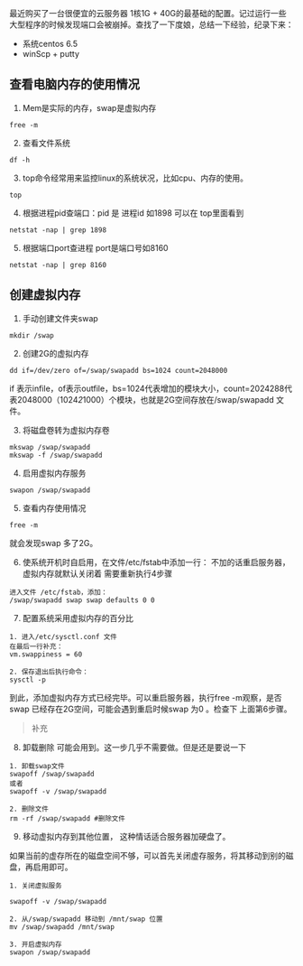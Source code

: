 最近购买了一台很便宜的云服务器 1核1G + 40G的最基础的配置。记过运行一些大型程序的时候发现端口会被崩掉。查找了一下度娘，总结一下经验，纪录下来：
* 系统centos 6.5
* winScp + putty
## 查看电脑内存的使用情况

1. Mem是实际的内存，swap是虚拟内存
```
free -m
```
2. 查看文件系统
```
df -h
```
3. top命令经常用来监控linux的系统状况，比如cpu、内存的使用。
```
top
```
4. 根据进程pid查端口：pid 是 进程id 如1898 可以在 top里面看到
```
netstat -nap | grep 1898
```
5. 根据端口port查进程 port是端口号如8160
```
netstat -nap | grep 8160
```

## 创建虚拟内存

1. 手动创建文件夹swap
```
mkdir /swap
```

2. 创建2G的虚拟内存
```
dd if=/dev/zero of=/swap/swapadd bs=1024 count=2048000 
```
if 表示infile，of表示outfile，bs=1024代表增加的模块大小，count=2024288代表2048000（1024*2*1000）个模块，也就是2G空间存放在/swap/swapadd 文件。

3. 将磁盘卷转为虚拟内存卷
```
mkswap /swap/swapadd
mkswap -f /swap/swapadd
```
4. 启用虚拟内存服务
```
swapon /swap/swapadd
```
5. 查看内存使用情况
```
free -m
```
就会发现swap 多了2G。

6. 使系统开机时自启用，在文件/etc/fstab中添加一行：  不加的话重启服务器，虚拟内存就默认关闭着 需要重新执行4步骤

```
进入文件 /etc/fstab，添加：
/swap/swapadd swap swap defaults 0 0
```
7. 配置系统采用虚拟内存的百分比
```
1. 进入/etc/sysctl.conf 文件
在最后一行补充：
vm.swappiness = 60

2. 保存退出后执行命令：
sysctl -p
```

到此，添加虚拟内存方式已经完毕。可以重启服务器，执行free -m观察，是否 swap 已经存在2G空间，可能会遇到重启时候swap 为0 。检查下 上面第6步骤。 


>补充

8. 卸载删除 可能会用到。这一步几乎不需要做。但是还是要说一下

```
1. 卸载swap文件
swapoff /swap/swapadd 
或者
swapoff -v /swap/swapadd

2. 删除文件
rm -rf /swap/swapadd #删除文件
```

9. 移动虚拟内存到其他位置， 这种情话适合服务器加硬盘了。

如果当前的虚存所在的磁盘空间不够，可以首先关闭虚存服务，将其移动到别的磁盘，再启用即可。

```
1. 关闭虚拟服务

swapoff -v /swap/swapadd
 
2. 从/swap/swapadd 移动到 /mnt/swap 位置
mv /swap/swapadd /mnt/swap

3. 开启虚拟内存
swapon /swap/swapadd
```